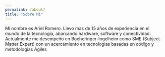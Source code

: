 ```yaml
---
permalink: /about/
title: "Sobre Mi"
---
```

Mi nombre es Ariel Romero. Llevo mas de 15 años de experiencia en el mundo de la tecnologia, abarcando hardware, software y conectividad. Actualmente me desempeño en Boeheringer-Ingelheim como SME (Subject Matter Expert) con un acercamiento en tecnologias basadas en codigo y metodologias Agiles
